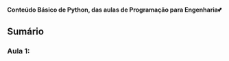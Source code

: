 <h4> Conteúdo Básico de Python, das aulas de Programação para Engenharia💕</h4>
<h2>Sumário</h2>
<h3>Aula 1: <a href="https://github.com/MaineCalabrezi13/Programacao_Engenharia/tree/main/Aula%2006.03"Introdução</h3>
